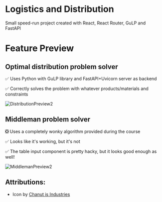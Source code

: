 # Logistics and Distribution
Small speed-run project created with React, React Router, GuLP and FastAPI

# Feature Preview
## Optimal distribution problem solver
✅ Uses Python with GuLP library and FastAPI+Uvicorn server as backend

✅ Correctly solves the problem with whatever products/materials and constraints

![DistributionPreview2](https://user-images.githubusercontent.com/34002117/164076763-f615ce4d-7862-4b03-b042-4f051198ab6c.gif)

## Middleman problem solver
❎ Uses a completely wonky algorithm provided during the course

✅ Looks like it's working, but it's not

✅ The table input component is pretty hacky, but it looks good enough as well!

![MiddlemanPreview2](https://user-images.githubusercontent.com/34002117/164076919-f00c5e2e-2549-4985-8e16-31b51af61772.gif)

## Attributions:
- Icon by [Chanut is Industries](https://icon-icons.com/icon/delivery-international-international-ems-logistics-shipping-worldwide/107917)
